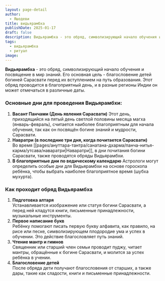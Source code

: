 ```yaml
---
layout: page-detail
author:
  - Яшодеви
title: видьярамбха
publishDate: 2025-01-17
draft: false
description: Видьярамбха - это обряд, символизирующий начало обучения и посвящение в мир знаний. Его основная цель - благословение детей богиней Сарасвати перед их вступлением на путь образования. Этот обряд проводится в благоприятный день, и в разные регионы Индии он может отмечаться в различные даты.
tags:
  - видьярамбха
  - ритуал
image:
---
```

**Видьярамбха** - это обряд, символизирующий начало обучения и посвящение в мир знаний. Его основная цель - благословение детей богиней Сарасвати перед их вступлением на путь образования. Этот обряд проводится в благоприятный день, и в разные регионы Индии он может отмечаться в различные даты.

### Основные дни для проведения Видьярамбхи:

1. **Васант Панчами (День явления Сарасвати)**
Этот день, приходящийся на пятый день светлой половины месяца магха (январь-февраль), считается наиболее благоприятным для начала обучения, так как он посвящён богине знаний и мудрости, Сарасвати.
2. **Навратри (в последние три дня, когда почитается Сарасвати)**  
Во время [[pages/ануттара-тантра/санатана-дхарма/панча-нитья-карма/утсава/наваратри|Наваратри]], в дни почитания богини Сарасвати, также проводятся обряды Видьярамбхи.
3. **В благоприятные дни по ведическому календарю** 
Астрологи могут определить особые дни для Видьярамбхи на основе гороскопа ребёнка, чтобы выбрать наиболее благоприятное время (шубха мухурта).

### Как проходит обряд Видьярамбха

1. **Подготовка алтаря**  
Устанавливается изображение или статуя богини Сарасвати, а перед ней кладутся книги, письменные принадлежности, музыкальные инструменты.
2. **Первое написание букв**  
Ребёнку помогают писать первую букву алфавита, как правило, на рисе или песке, символизирующем плодородие ума и успех в обучении. Это действие благословляет путь знаний.
3. **Чтение мантр и гимнов**  
Священник или старший член семьи проводит пуджу, читает мантры, обращённые к богине Сарасвати, и молится за успех ребёнка в учении.
4. **Благословение детей**  
После обряда дети получают благословения от старших, а также дары, такие как сладости, книги и письменные принадлежности.